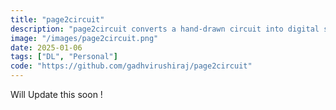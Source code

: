 ```yaml
---
title: "page2circuit"
description: "page2circuit converts a hand-drawn circuit into digital schematics. It was made using PyTorch and OpenCV. The model was trained using open dataset consisting about 14,000 hand-drawn images of 11 distinct components. The model achieved validation accuracy of 90.35% and training accuracy of 99.9 %. To make it accessible we decided to host using Streamlit, which extremely sharing friendly."
image: "/images/page2circuit.png"
date: 2025-01-06
tags: ["DL", "Personal"]
code: "https://github.com/gadhvirushiraj/page2circuit"
---
```


Will Update this soon !
